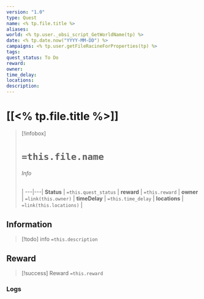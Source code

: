 ```yaml
---
version: "1.0"
type: Quest
name: <% tp.file.title %>
aliases:
world: <% tp.user._obsi_script_GetWorldName(tp) %>
date: <% tp.date.now("YYYY-MM-DD") %>
campaigns: <% tp.user.getFileRacineForProperties(tp) %>
tags:
quest_status: To Do
reward: 
owner: 
time_delay: 
locations: 
description:
---
```

# [[<% tp.file.title %>]]

> [!infobox]
> # `=this.file.name`
> ###### Info
>  |
> ---|---|
> **Status** | `=this.quest_status` |
> **reward** | `=this.reward` |
> **owner** | `=link(this.owner)` |
> **timeDelay** | `=this.time_delay` |
> **locations** | `=link(this.locations)` |


## Information
> [!todo] info
> `=this.description`


## Reward
> [!success] Reward
> `=this.reward`


### Logs